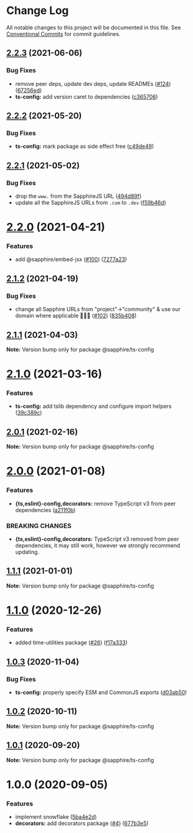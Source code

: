 # Change Log

All notable changes to this project will be documented in this file.
See [Conventional Commits](https://conventionalcommits.org) for commit guidelines.

## [2.2.3](https://github.com/sapphiredev/utilities/compare/@sapphire/ts-config@2.2.2...@sapphire/ts-config@2.2.3) (2021-06-06)

### Bug Fixes

-   remove peer deps, update dev deps, update READMEs ([#124](https://github.com/sapphiredev/utilities/issues/124)) ([67256ed](https://github.com/sapphiredev/utilities/commit/67256ed43b915b02a8b5c68230ba82d6210c5032))
-   **ts-config:** add version caret to dependencies ([c365706](https://github.com/sapphiredev/utilities/commit/c365706a9c8c8d11f5feed3a553d19d72bdb192f))

## [2.2.2](https://github.com/sapphiredev/utilities/compare/@sapphire/ts-config@2.2.1...@sapphire/ts-config@2.2.2) (2021-05-20)

### Bug Fixes

-   **ts-config:** mark package as side effect free ([c49de49](https://github.com/sapphiredev/utilities/commit/c49de4956aded8ae3e6e498646a0254509a022e7))

## [2.2.1](https://github.com/sapphiredev/utilities/compare/@sapphire/ts-config@2.2.0...@sapphire/ts-config@2.2.1) (2021-05-02)

### Bug Fixes

-   drop the `www.` from the SapphireJS URL ([494d89f](https://github.com/sapphiredev/utilities/commit/494d89ffa04f78c195b93d7905b3232884f7d7e2))
-   update all the SapphireJS URLs from `.com` to `.dev` ([f59b46d](https://github.com/sapphiredev/utilities/commit/f59b46d1a0ebd39cad17b17d71cd3b9da808d5fd))

# [2.2.0](https://github.com/sapphiredev/utilities/compare/@sapphire/ts-config@2.1.2...@sapphire/ts-config@2.2.0) (2021-04-21)

### Features

-   add @sapphire/embed-jsx ([#100](https://github.com/sapphiredev/utilities/issues/100)) ([7277a23](https://github.com/sapphiredev/utilities/commit/7277a236015236ed8e81b7882875410facc4ce17))

## [2.1.2](https://github.com/sapphiredev/utilities/compare/@sapphire/ts-config@2.1.1...@sapphire/ts-config@2.1.2) (2021-04-19)

### Bug Fixes

-   change all Sapphire URLs from "project"->"community" & use our domain where applicable 👨‍🌾🚜 ([#102](https://github.com/sapphiredev/utilities/issues/102)) ([835b408](https://github.com/sapphiredev/utilities/commit/835b408e8e57130c3787aca2e32613346ff23e4d))

## [2.1.1](https://github.com/sapphiredev/utilities/compare/@sapphire/ts-config@2.1.0...@sapphire/ts-config@2.1.1) (2021-04-03)

**Note:** Version bump only for package @sapphire/ts-config

# [2.1.0](https://github.com/sapphiredev/utilities/compare/@sapphire/ts-config@2.0.1...@sapphire/ts-config@2.1.0) (2021-03-16)

### Features

-   **ts-config:** add tslib dependency and configure import helpers ([39c389c](https://github.com/sapphiredev/utilities/commit/39c389c54186a675ff8b7664f15c2d70f8eb3bab))

## [2.0.1](https://github.com/sapphiredev/utilities/compare/@sapphire/ts-config@2.0.0...@sapphire/ts-config@2.0.1) (2021-02-16)

**Note:** Version bump only for package @sapphire/ts-config

# [2.0.0](https://github.com/sapphiredev/utilities/compare/@sapphire/ts-config@1.1.1...@sapphire/ts-config@2.0.0) (2021-01-08)

### Features

-   **{ts,eslint}-config,decorators:** remove TypeScript v3 from peer dependencies ([a211f0b](https://github.com/sapphiredev/utilities/commit/a211f0b1d07c634cf80701a6685537c14e35586e))

### BREAKING CHANGES

-   **{ts,eslint}-config,decorators:** TypeScript v3 removed from peer dependencies, it may still work, however we
    strongly recommend updating.

## [1.1.1](https://github.com/sapphiredev/utilities/compare/@sapphire/ts-config@1.1.0...@sapphire/ts-config@1.1.1) (2021-01-01)

**Note:** Version bump only for package @sapphire/ts-config

# [1.1.0](https://github.com/sapphiredev/utilities/compare/@sapphire/ts-config@1.0.3...@sapphire/ts-config@1.1.0) (2020-12-26)

### Features

-   added time-utilities package ([#26](https://github.com/sapphiredev/utilities/issues/26)) ([f17a333](https://github.com/sapphiredev/utilities/commit/f17a3339667a452e8745fad7884272176e5d65e8))

## [1.0.3](https://github.com/sapphiredev/utilities/compare/@sapphire/ts-config@1.0.2...@sapphire/ts-config@1.0.3) (2020-11-04)

### Bug Fixes

-   **ts-config:** properly specify ESM and CommonJS exports ([d03ab50](https://github.com/sapphiredev/utilities/commit/d03ab50a1c0f4d1ce48415be7779901d50e6cbd1))

## [1.0.2](https://github.com/sapphiredev/utilities/compare/@sapphire/ts-config@1.0.1...@sapphire/ts-config@1.0.2) (2020-10-11)

**Note:** Version bump only for package @sapphire/ts-config

## [1.0.1](https://github.com/sapphiredev/utilities/compare/@sapphire/ts-config@1.0.0...@sapphire/ts-config@1.0.1) (2020-09-20)

**Note:** Version bump only for package @sapphire/ts-config

# 1.0.0 (2020-09-05)

### Features

-   implement snowflake ([5ba4e2d](https://github.com/sapphiredev/utilities/commit/5ba4e2d82557dd4ff60ffe891a7b46e46373bea2))
-   **decorators:** add decorators package ([#4](https://github.com/sapphiredev/utilities/issues/4)) ([677b3e5](https://github.com/sapphiredev/utilities/commit/677b3e59d5c6160cbe6fb410821cadd7c0f00e3c))
